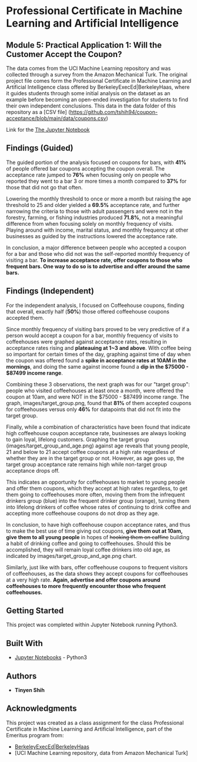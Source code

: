 # Professional Certificate in Machine Learning and Artificial Intelligence
## Module 5: Practical Application 1: Will the Customer Accept the Coupon?

The data comes from the UCI Machine Learning repository and was collected through a survey from the Amazon Mechanical Turk. The original project file comes form the Professional Certificate in Machine Learning and Artificial Intelligence class offered by BerkeleyExecEd|BerkeleyHaas, where it guides students through some initial analysis on the dataset as an example before becoming an open-ended investigation for students to find their own independent conclusions. This data in the data folder of this repository as a [CSV file] (https://github.com/tshih94/coupon-acceptance/blob/main/data/coupons.csv)

Link for the [The Jupyter Notebook](https://github.com/tshih94/coupon-acceptance/blob/main/prompt.ipynb)

## Findings (Guided)
The guided portion of the analysis focused on coupons for bars, with **41%** of people offered bar coupons accepting the coupon overall. The acceptance rate jumped to **76%** when focusing only on people who reported they went to a bar 3 or more times a month compared to **37%** for those that did not go that often.

Lowering the monthly threshold to once or more a month but raising the age threshold to 25 and older yielded a **69.5%** acceptance rate, and further narrowing the criteria to those with adult passengers and were not in the forestry, farming, or fishing industries produced **71.8%**, not a meaningful difference from when focusing solely on monthly frequency of visits. Playing around with income, marital status, and monthly frequency at other businesses as guided by the instructions lowered the acceptance rate. 

In conclusion, a major difference between people who accepted a coupon for a bar and those who did not was the self-reported monthly frequency of visiting a bar. **To increase acceptance rate, offer coupons to those who frequent bars. One way to do so is to advertise and offer around the same bars.**

## Findings (Independent)
For the independent analysis, I focused on Coffeehouse coupons, finding that overall, exactly half (**50%**) those offered coffeehouse coupons accepted them. 

Since monthly frequency of visiting bars proved to be very predictive of if a person would accept a coupon for a bar, monthly frequency of visits to coffeehouses were graphed against acceptance rates, resulting in acceptance rates rising and **plateauing at 1~3 and above**. With coffee being so important for certain times of the day, graphing against time of day when the coupon was offered found a **spike in acceptance rates at 10AM in the mornings**, and doing the same against income found a **dip in the $75000 - $87499 income range**.

Combining these 3 observations, the next graph was for our "target group": people who visited coffeehouses at least once a month, were offered the coupon at 10am, and were NOT in the $75000 - $87499 income range.
The graph, images/target_group.png, found that **81%** of them accepted coupons for coffeehouses versus only **46%** for datapoints that did not fit into the target group.

Finally, while a combination of characteristics have been found that indicate high coffeehouse coupon acceptance rate, businesses are always looking to gain loyal, lifelong customers. Graphing the target group (images/target_group_and_age.png) against age reveals that young people, 21 and below to 21 accept coffee coupons at a high rate regardless of whether they are in the target group or not. However, as age goes up, the target group acceptance rate remains high while non-target group acceptance drops off. 

This indicates an opportunity for coffeehouses to market to young people and offer them coupons, which they accept at high rates regardless, to get them going to coffeehouses more often, moving them from the infrequent drinkers group (blue) into the frequent drinker group (orange), turning them into lifelong drinkers of coffee whose rates of continuing to drink coffee and accepting more coffeehouse coupons do not drop as they age.

In conclusion, to have high coffeehouse coupon acceptance rates, and thus to make the best use of time giving out coupons, **give them out at 10am, give them to all young people** in hopes of ~~hooking them on caffine~~ building a habit of drinking coffee and going to coffeehouses. Should this be accomplished, they will remain loyal coffee drinkers into old age, as indicated by images/target_group_and_age.png chart. 

Similarly, just like with bars, offer coffeehouse coupons to frequent visitors of coffeehouses, as the data shows they accept coupons for coffeehouses at a very high rate. **Again, advertise and offer coupons around coffeehouses to more frequently encounter those who frequent coffeehouses.**

## Getting Started
This project was completed within Jupyter Notebook running Python3.

## Built With
* [Jupyter Notebooks](https://jupyter.org/) - Python3

## Authors

* **Tinyen Shih** 

## Acknowledgments
This project was created as a class assignment for the class Professional Certificate in Machine Learning and Artificial Intelligence, part of the Emeritus program from:
* [BerkeleyExecEd|BerkeleyHaas](https://em-executive.berkeley.edu/)
* [UCI Machine Learning repository, data from Amazon Mechanical Turk]